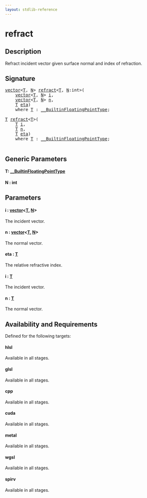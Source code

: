 ```yaml
---
layout: stdlib-reference
---
```


# refract

## Description

Refract incident vector given surface normal and index of refraction.



## Signature 

<pre>
<a href="index.html" class="code_type">vector</a>&lt;<a href="refract.html#typeparam-T" class="code_type">T</a>, <a href="refract.html#decl-N" class="code_var">N</a>&gt; <a href="refract.html">refract</a>&lt;<a href="refract.html#typeparam-T" class="code_type">T</a>, <a href="refract.html#decl-N" class="code_var">N</a>:<span class="code_keyword">int</span>&gt;(
    <a href="index.html" class="code_type">vector</a>&lt;<a href="refract.html#typeparam-T" class="code_type">T</a>, <a href="refract.html#decl-N" class="code_var">N</a>&gt; <a href="refract.html#decl-i" class="code_param">i</a>,
    <a href="index.html" class="code_type">vector</a>&lt;<a href="refract.html#typeparam-T" class="code_type">T</a>, <a href="refract.html#decl-N" class="code_var">N</a>&gt; <a href="refract.html#decl-n" class="code_param">n</a>,
    <a href="refract.html#typeparam-T" class="code_type">T</a> <a href="refract.html#decl-eta" class="code_param">eta</a>)
    <span class='code_keyword'>where</span> <a href="refract.html#typeparam-T" class="code_type">T</a> : <a href="index.html" class="code_type">__BuiltinFloatingPointType</a>;

<a href="refract.html#typeparam-T" class="code_type">T</a> <a href="refract.html">refract</a>&lt;<a href="refract.html#typeparam-T" class="code_type">T</a>&gt;(
    <a href="refract.html#typeparam-T" class="code_type">T</a> <a href="refract.html#decl-i" class="code_param">i</a>,
    <a href="refract.html#typeparam-T" class="code_type">T</a> <a href="refract.html#decl-n" class="code_param">n</a>,
    <a href="refract.html#typeparam-T" class="code_type">T</a> <a href="refract.html#decl-eta" class="code_param">eta</a>)
    <span class='code_keyword'>where</span> <a href="refract.html#typeparam-T" class="code_type">T</a> : <a href="index.html" class="code_type">__BuiltinFloatingPointType</a>;

</pre>

## Generic Parameters

####  <a id="typeparam-T"></a>T: [\_\_BuiltinFloatingPointType](../interfaces/0_builtinfloatingpointtype-029hm/index)
####  <a id="decl-N"></a>N  : int

## Parameters

####  <a id="decl-i"></a>i  : [vector](../types/vector/index)\<[T](../types/vector/index#typeparam-T), [N](../types/vector/index#decl-N)\>
The incident vector.

####  <a id="decl-n"></a>n  : [vector](../types/vector/index)\<[T](../types/vector/index#typeparam-T), [N](../types/vector/index#decl-N)\>
The normal vector.

####  <a id="decl-eta"></a>eta  : [T](refract#typeparam-T)
The relative refractive index.

####  <a id="decl-i"></a>i  : [T](refract#typeparam-T)
The incident vector.

####  <a id="decl-n"></a>n  : [T](refract#typeparam-T)
The normal vector.


## Availability and Requirements

Defined for the following targets:

#### hlsl
Available in all stages.

#### glsl
Available in all stages.

#### cpp
Available in all stages.

#### cuda
Available in all stages.

#### metal
Available in all stages.

#### wgsl
Available in all stages.

#### spirv
Available in all stages.



